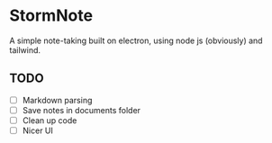 # StormNote
A simple note-taking built on electron, using node js (obviously) and tailwind.


## TODO
- [ ] Markdown parsing
- [ ] Save notes in documents folder
- [ ] Clean up code
- [ ] Nicer UI